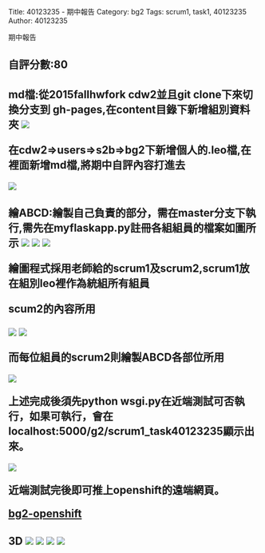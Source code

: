 Title: 40123235 - 期中報告
Category: bg2
Tags: scrum1, task1, 40123235
Author: 40123235


期中報告

<!-- PELICAN_END_SUMMARY -->

<h2>自評分數:80

<h2>md檔:從2015fallhwfork cdw2並且git clone下來切換分支到 gh-pages,在content目錄下新增組別資料夾

<img src="./../files/bg2/1.png">

在cdw2=>users=>s2b=>bg2下新增個人的.leo檔,在裡面新增md檔,將期中自評內容打進去

<img src="./../files/bg2/2.png">

<h2>繪ABCD:繪製自己負責的部分，需在master分支下執行,需先在myflaskapp.py註冊各組組員的檔案如圖所示

<img src="./../files/bg2/3.png">

<img src="./../files/bg2/4.png">

<img src="./../files/bg2/9.png">

繪圖程式採用老師給的scrum1及scrum2,scrum1放在組別leo裡作為統組所有組員

scum2的內容所用

<img src="./../files/bg2/5.png">

<img src="./../files/bg2/6.png">

而每位組員的scrum2則繪製ABCD各部位所用

<img src="./../files/bg2/7.png">

上述完成後須先python wsgi.py在近端測試可否執行，如果可執行，會在localhost:5000/g2/scrum1_task40123235顯示出來。

<img src="./../files/bg2/8.png">

近端測試完後即可推上openshift的遠端網頁。

<a href="http://cdw2-cadp13ag35.rhcloud.com/g2/scrum1_task40123235">bg2-openshift</a> 

<h2>3D

<img src="./../files/bg2/3DA.png">
<img src="./../files/bg2/3DB.png">
<img src="./../files/bg2/3DC.png">
<img src="./../files/bg2/3DD.png">
